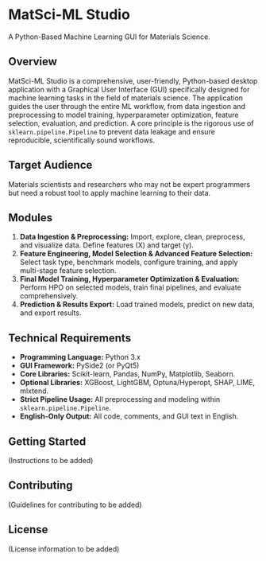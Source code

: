 # MatSci-ML Studio

A Python-Based Machine Learning GUI for Materials Science.

## Overview

MatSci-ML Studio is a comprehensive, user-friendly, Python-based desktop application with a Graphical User Interface (GUI) specifically designed for machine learning tasks in the field of materials science. The application guides the user through the entire ML workflow, from data ingestion and preprocessing to model training, hyperparameter optimization, feature selection, evaluation, and prediction. A core principle is the rigorous use of `sklearn.pipeline.Pipeline` to prevent data leakage and ensure reproducible, scientifically sound workflows.

## Target Audience

Materials scientists and researchers who may not be expert programmers but need a robust tool to apply machine learning to their data.

## Modules

1.  **Data Ingestion & Preprocessing:** Import, explore, clean, preprocess, and visualize data. Define features (X) and target (y).
2.  **Feature Engineering, Model Selection & Advanced Feature Selection:** Select task type, benchmark models, configure training, and apply multi-stage feature selection.
3.  **Final Model Training, Hyperparameter Optimization & Evaluation:** Perform HPO on selected models, train final pipelines, and evaluate comprehensively.
4.  **Prediction & Results Export:** Load trained models, predict on new data, and export results.

## Technical Requirements

*   **Programming Language:** Python 3.x
*   **GUI Framework:** PySide2 (or PyQt5)
*   **Core Libraries:** Scikit-learn, Pandas, NumPy, Matplotlib, Seaborn.
*   **Optional Libraries:** XGBoost, LightGBM, Optuna/Hyperopt, SHAP, LIME, mlxtend.
*   **Strict Pipeline Usage:** All preprocessing and modeling within `sklearn.pipeline.Pipeline`.
*   **English-Only Output:** All code, comments, and GUI text in English.

## Getting Started

(Instructions to be added)

## Contributing

(Guidelines for contributing to be added)

## License

(License information to be added) 